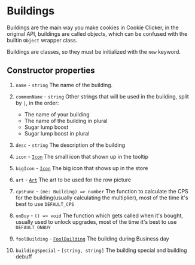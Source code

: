 # Buildings

Buildings are the main way you make cookies in Cookie Clicker, in the original API, buildings are called objects, which can be confused with the builtin `Object` wrapper class.

Buildings are classes, so they must be initialized with the `new` keyword.

## Constructor properties

1. `name` - `string` The name of the building.
2. `commonName` - `string` Other strings that will be used in the building, split by `|`, in the order:

   - The name of your building
   - The name of the building in plural
   - Sugar lump boost
   - Sugar lump boost in plural

3. `desc` - `string` The description of the building
4. `icon` - [`Icon`](types/Icon.md) The small icon that shown up in the tooltip
5. `bigIcon` - [`Icon`](types/Icon.md) The big icon that shows up in the store
6. `art` - [`Art`](types/Art.md) The art to be used for the row picture
7. `cpsFunc` - `(me: Building) => number` The function to calculate the CPS for the building(usually calculating the multiplier), most of the time it's best to use `DEFAULT_CPS`
8. `onBuy` - `() => void` The function which gets called when it's bought, usually used to unlock upgrades, most of the time it's best to use `DEFAULT_ONBUY`
9. `foolBuilding` - [`FoolBuilding`](types/FoolBuilding.md) The building during Business day
10. `buildingSpecial` - `[string, string]` The building special and building debuff
